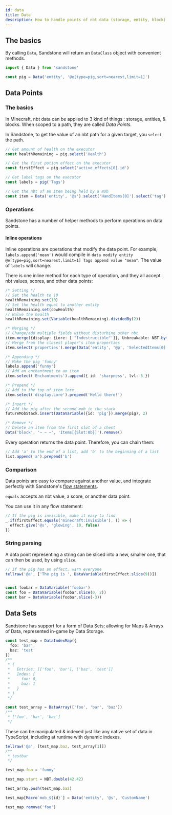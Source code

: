 ```yaml
---
id: data
title: Data
description: How to handle points of nbt data (storage, entity, block) with Sandstone.
---
```


## The basics

By calling `Data`, Sandstone will return an `DataClass` object with convenient methods.

```ts
import { Data } from 'sandstone'

const pig = Data('entity', '@e[type=pig,sort=nearest,limit=1]')
```

## Data Points

### The basics

In Minecraft, nbt data can be applied to 3 kind of things : storage, entities, & blocks. When scoped to a path, they are called *Data Points*.

In Sandstone, to get the value of an nbt path for a given target, you `select` the path.

```ts
// Get amount of health on the executor
const healthRemaining = pig.select('Health')

// Get the first potion effect on the executor
const firstEffect = pig.select('active_effects[0].id')

// Get label tags on the executor
const labels = pig('Tags')

// Get the nbt of an item being held by a mob
const item = Data('entity', '@s').select('HandItems[0]').select('tag')
```

### Operations

Sandstone has a number of helper methods to perform operations on data points.

#### Inline operations

Inline operations are operations that modify the data point. For example, `labels.append('mean')` would compile in `data modify entity @e[type=pig,sort=nearest,limit=1] Tags append value "mean"`. The value of `labels` will change.

There is one inline method for each type of operation, and they all accept nbt values, scores, and other data points:

```ts
/* Setting */
// Set the health to 10
healthRemaining.set(10)
// Set the health equal to another entity
healthRemaining.set(cowHealth)
// Halve the health
healthRemaining.set(Variable(healthRemaining).dividedBy(2))

/* Merging */
// Change/add multiple fields without disturbing other nbt
item.merge({display: {Lore: ['"Indestructible"']}, Unbreakable: NBT.byte(1)})
// Merge from the closest player's item properties
item.select('properties').merge(Data('entity', '@p', 'SelectedItems[0].tag.properties'))

/* Appending */
// Make the pig 'funny'
labels.append('funny')
// Add an enchantment to an item
item.select('Enchantments').append({ id: 'sharpness', lvl: 5 })

/* Prepend */
// Add to the top of item lore
item.select('display.Lore').prepend('Hello there!')

/* Insert */
// Add the pig after the second mob in the stack
futureMobStack.insert(DataVariable({id: 'pig'}).merge(pig), 2)

/* Remove */
// Delete an item from the first slot of a chest
Data('block', '~ ~ ~', 'Items[{Slot:0b}]').remove()
```

Every operation returns the data point. Therefore, you can chain them:
```ts
// Add 'a' to the end of a list, add 'b' to the beginning of a list
list.append('a').prepend('b')
```

### Comparison

Data points are easy to compare against another value, and integrate perfectly with Sandstone's [flow statements](/docs/features/flow/if).

`equals` accepts an nbt value, a score, or another data point.

You can use it in any flow statement:
```ts
// If the pig is invisible, make it easy to find
_.if(firstEffect.equals('minecraft:invisible'), () => {
  effect.give('@s', 'glowing', 10, false)
})
```

### String parsing

A data point representing a string can be sliced into a new, smaller one, that can then be used, by using `slice`.

```ts
// If the pig has an effect, warn everyone
tellraw('@a', ['The pig is ', DataVariable(firstEffect.slice(9))])


const foobar = DataVariable('foobar')
const foo = DataVariable(foobar.slice(0, 2))
const bar = DataVariable(foobar.slice(-3))
```

## Data Sets

Sandstone has support for a form of Data Sets; allowing for Maps & Arrays of Data, represented in-game by Data Storage.

```ts
const test_map = DataIndexMap({
  foo: 'bar',
  baz: 'test'
})
/**
 * {
 *   Entries: [['foo', 'bar'], ['baz', 'test']]
 *   Index: {
 *     foo: 0,
 *     baz: 1
 *   }
 * }
 */

const test_array = DataArray(['foo', 'bar', 'baz'])
/**
 * ['foo', 'bar', 'baz']
 */
```

These can be manipulated & indexed just like any native set of data in TypeScript, including at runtime with dynamic indexes.

```ts
tellraw('@a', [test_map.baz, test_array[1]])
/**
 * testbar
 */

test_map.foo = 'funny'

test_map.start = NBT.double(42.42)

test_array.push(test_map.baz)

test_map[Macro`mob_${id}`] = Data('entity', '@s', 'CustomName')

test_map.remove('foo')
```
